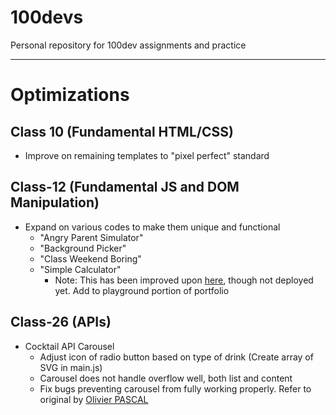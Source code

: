 # 100devs
Personal repository for 100dev assignments and practice

---

# Optimizations

## Class 10 (Fundamental HTML/CSS)
 - Improve on remaining templates to "pixel perfect" standard

## Class-12 (Fundamental JS and DOM Manipulation)
 - Expand on various codes to make them unique and functional
     - "Angry Parent Simulator"
     - "Background Picker"
     - "Class Weekend Boring"
     - "Simple Calculator"
         - Note: This has been improved upon [here](https://github.com/danvgar/100devs-calculator), though not deployed yet. Add to playground portion of portfolio

## Class-26 (APIs)
 - Cocktail API Carousel 
     - Adjust icon of radio button based on type of drink (Create array of SVG in main.js)
     - Carousel does not handle overflow well, both list and content
     - Fix bugs preventing carousel from fully working properly. Refer to original by [Olivier PASCAL](https://codepen.io/pascaloliv/pen/LVZaeE)
<!---
---

## Class 10 - HTML/CSS Practice
*Goal is to progressively improve website HTML/CSS layouts overtime to greater accuracy*
 - [Layout Photos](https://github.com/danvgar/100devs/tree/main/class-07/_layout-photos)
1. [BBC Website](https://danvgar.github.io/100devs/class-10/layout_bbc/)
2. [Khan Academy](https://danvgar.github.io/100devs/class-10/layout_khan/)
3. [Tech Crunch](https://danvgar.github.io/100devs/class-10/layout_techcrunch/)
4. [Level Ground](https://danvgar.github.io/100devs/class-10/layout_levelground/)
5. [Source Template](https://danvgar.github.io/100devs/class-10/layout_source/)
6. [Salon Template](https://danvgar.github.io/100devs/class-10/layout_salon/)
7. [Restaurant Template](https://danvgar.github.io/100devs/class-07/layout_restaurant/)
8. [Simple Site Lab](https://danvgar.github.io/100devs/class-07/layout_simplesitelab/)

## Class 12 - Basic JS Practice
*Goal is to customize code overtime and make it your own*
1. [Angry Parent Simulator](https://danvgar.github.io/100devs/class-12/angry-parent-simulator)
2. [Background Picker](https://danvgar.github.io/100devs/class-12/background-picker)
3. [Class Weekend Boring](https://danvgar.github.io/100devs/class-12/class-weekend-boring)
4. [Simple Calculator](https://danvgar.github.io/100devs/class-12/simple-calculator)

--->
